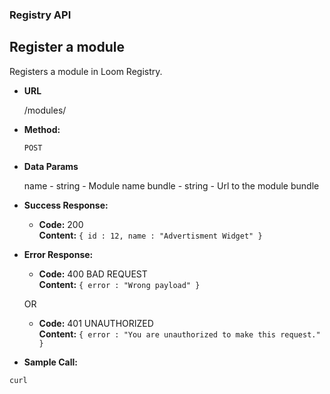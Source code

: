 ### Registry API

**Register a module**
----
  Registers a module in Loom Registry.

* **URL**

  /modules/

* **Method:**

  `POST`

* **Data Params**

  name - string - Module name
  bundle - string - Url to the module bundle



* **Success Response:**

  * **Code:** 200 <br />
    **Content:** `{ id : 12, name : "Advertisment Widget" }`
 
* **Error Response:**

  * **Code:** 400 BAD REQUEST <br />
    **Content:** `{ error : "Wrong payload" }`

  OR

  * **Code:** 401 UNAUTHORIZED <br />
    **Content:** `{ error : "You are unauthorized to make this request." }`

* **Sample Call:**

``` curl  ```
